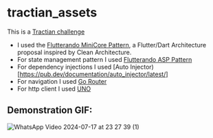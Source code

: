 # tractian_assets

This is a [Tractian challenge](https://github.com/tractian/challenges/blob/main/mobile%2FREADME.md)

- I used the  [Flutterando MiniCore Pattern](https://github.com/Flutterando/minicore), a Flutter/Dart Architecture proposal inspired by Clean Architecture.
- For state management pattern I used [Flutterando ASP Pattern](https://github.com/Flutterando/minicore)
- For dependency injections I used [Auto Injector)[https://pub.dev/documentation/auto_injector/latest/]
- For navigation I used [Go Router](https://pub.dev/documentation/go_router/latest/go_router/go_router-library.html)
- For http client I used [UNO](https://github.com/Flutterando/uno)

## Demonstration GIF:

![WhatsApp Video 2024-07-17 at 23 27 39 (1)](https://github.com/user-attachments/assets/a059ab78-34e0-42d8-8290-a6c808a63655)

